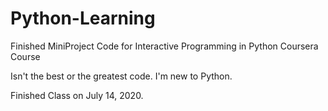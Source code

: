 # Python-Learning
Finished MiniProject Code for Interactive Programming in Python Coursera Course

Isn't the best or the greatest code. I'm new to Python.

Finished Class on July 14, 2020.
